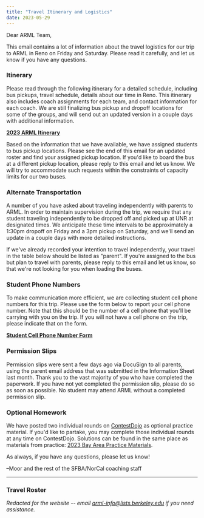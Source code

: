 ```yaml
---
title: "Travel Itinerary and Logistics"
date: 2023-05-29
---
```


Dear ARML Team,

This email contains a lot of information about the travel logistics for our trip
to ARML in Reno on Friday and Saturday. Please read it carefully, and let us
know if you have any questions.

### Itinerary

Please read through the following itinerary for a detailed schedule, including
bus pickups, travel schedule, details about our time in Reno. This itinerary
also includes coach assignments for each team, and contact information for each
coach. We are still finalizing bus pickup and dropoff locations for some of the
groups, and will send out an updated version in a couple days with additional
information.

[**2023 ARML Itinerary**](https://tinyurl.com/SFBANorCalItinerary)

Based on the information that we have available, we have assigned students to
bus pickup locations. Please see the end of this email for an updated roster and
find your assigned pickup location. If you'd like to board the bus at a
different pickup location, please reply to this email and let us know. We will
try to accommodate such requests within the constraints of capacity limits for
our two buses.

### Alternate Transportation

A number of you have asked about traveling independently with parents to ARML. 
In order to maintain supervision during the trip, we require that any student
traveling independently to be dropped off and picked up at UNR at designated
times. We anticipate these time intervals to be approximately a 1:30pm dropoff
on Friday and a 3pm pickup on Saturday, and we'll send an update in a couple
days with more detailed instructions.

If we've already recorded your intention to travel independently, your travel in
the table below should be listed as "parent". If you're assigned to the bus but
plan to travel with parents, please reply to this email and let us know, so that
we're not looking for you when loading the buses.

### Student Phone Numbers

To make communication more efficient, we are collecting student cell phone
numbers for this trip. Please use the form below to report your cell phone
number. Note that this should be the number of a cell phone that you'll be
carrying with you on the trip. If you will not have a cell phone on the trip,
please indicate that on the form.

[**Student Cell Phone Number Form**](https://forms.gle/W9Cf4edYXfAyVA1A6)

### Permission Slips

Permission slips were sent a few days ago via DocuSign to all parents, using the
parent email address that was submitted in the Information Sheet last month.
Thank you to the vast majority of you who have completed the paperwork. If you
have not yet completed the permission slip, please do so as soon as possible. No
student may attend ARML without a completed permission slip.

### Optional Homework

We have posted two individual rounds on [ContestDojo](https://contestdojo.com/)
as optional practice material. If you'd like to partake, you may complete those
individual rounds at any time on ContestDojo. Solutions can be found in the same
place as materials from practice: [2023 Bay Area Practice Materials](https://docs.google.com/document/d/e/2PACX-1vRwPqY_8CaC59aiKR67eBd8Jx5erxRQYKXniL-nctSDz_54JrefLCV57Ig1JZZUnJczYJ4lHGlfrD5S/pub).

As always, if you have any questions, please let us know!

–Moor and the rest of the SFBA/NorCal coaching staff

---

### Travel Roster

*Redacted for the website -- email arml-info@lists.berkeley.edu if you need
assistance.*
